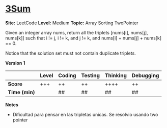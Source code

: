 # [3Sum](https://leetcode.com/problems/3sum/submissions/1359588603/)

**Site:** LeetCode
**Level:** Medium
**Topic:** Array Sorting TwoPointer 

Given an integer array nums, return all the triplets [nums[i], nums[j], nums[k]] such that i != j, i != k, and j != k, and nums[i] + nums[j] + nums[k] == 0.

Notice that the solution set must not contain duplicate triplets.

**Version 1** 

|           | Level | Coding | Testing | Thinking | Debugging  |
|-----------|-------|--------|---------|----------|------------|
| **Score** | +++   | ++     | ++      | ++++     | ++         |
| **Time (min)** | | ## | ## | ## | ## |

**Notes**
- Dificultad para pensar en las tripletas unicas. Se resolvio usando two pointer 